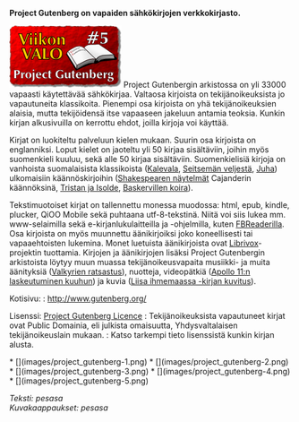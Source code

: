 <!--
Title: Project Gutenberg
Week: 1x05
Number: 5
Date: 2011/01/30 20:00
Tags: Kaikki alustat,Aineisto,Kirjat
Pageimage: valo5-Project_Gutenberg.png
-->
**Project Gutenberg on vapaiden sähkökirjojen verkkokirjasto.**

![](images/valo5-Project_Gutenberg.png "fig:valo5-Project_Gutenberg.png")
Project Gutenbergin arkistossa on yli 33000 vapaasti käytettävää
sähkökirjaa. Valtaosa kirjoista on tekijänoikeuksista jo vapautuneita
klassikoita. Pienempi osa kirjoista on yhä tekijänoikeuksien alaisia,
mutta tekijöidensä itse vapaaseen jakeluun antamia teoksia. Kunkin
kirjan alkusivuilla on kerrottu ehdot, joilla kirjoja voi käyttää.

Kirjat on luokiteltu palveluun kielen mukaan. Suurin osa kirjoista on
englanniksi. Loput kielet on jaoteltu yli 50 kirjaa sisältäviin, joihin
myös suomenkieli kuuluu, sekä alle 50 kirjaa sisältäviin. Suomenkielisiä
kirjoja on vanhoista suomalaisista klassikoista
([Kalevala](http://www.gutenberg.org/ebooks/7000), [Seitsemän
veljestä](http://www.gutenberg.org/ebooks/11940),
[Juha](http://www.gutenberg.org/ebooks/10863)) ulkomaisiin
käännöskirjoihin ([Shakespearen
näytelmät](http://www.gutenberg.org/browse/languages/fi#a65) Cajanderin
käännöksinä, [Tristan ja Isolde](http://www.gutenberg.org/ebooks/19674),
[Baskervillen koira](http://www.gutenberg.org/ebooks/32536)).

Tekstimuotoiset kirjat on tallennettu monessa muodossa: html, epub,
kindle, plucker, QiOO Mobile sekä puhtaana utf-8-tekstinä. Niitä voi
siis lukea mm. www-selaimilla sekä e-kirjanlukulaitteilla ja
-ohjelmilla, kuten [FBReaderilla](FBReader "wikilink"). Osa kirjoista on
myös muunnettu äänikirjoiksi joko koneellisesti tai vapaaehtoisten
lukemina. Monet luetuista äänikirjoista ovat
[Librivox](http://librivox.org)-projektin tuottamia. Kirjojen ja
äänikirjojen lisäksi Project Gutenbergin arkistoista löytyy muun muassa
tekijänoikeusvapaita musiikki- ja muita äänityksiä ([Valkyrien
ratsastus](http://www.gutenberg.org/ebooks/10177)), nuotteja,
videopätkiä ([Apollo 11:n laskeutuminen
kuuhun](http://www.gutenberg.org/ebooks/116)) ja kuvia ([Liisa
ihmemaassa -kirjan kuvitus](http://www.gutenberg.org/ebooks/114)).

Kotisivu:
:    <http://www.gutenberg.org/>

Lisenssi: [Project Gutenberg Licence](http://www.gutenberg.org/wiki/Gutenberg:The_Project_Gutenberg_License)
:   Tekijänoikeuksista vapautuneet kirjat ovat Public Domainia, eli
    julkista omaisuutta, Yhdysvaltalaisen tekijänoikeuslain mukaan.
:   Katso tarkempi tieto lisenssistä kunkin kirjan alusta.

<div class="psgallery" markdown="1">
* [](images/project_gutenberg-1.png)
* [](images/project_gutenberg-2.png)
* [](images/project_gutenberg-3.png)
* [](images/project_gutenberg-4.png)
* [](images/project_gutenberg-5.png)
</div>

*Teksti: pesasa* <br />
*Kuvakaappaukset: pesasa*